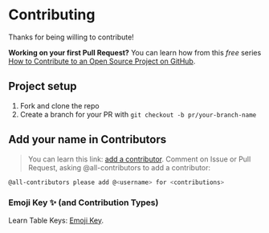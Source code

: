 
# Contributing

Thanks for being willing to contribute!

**Working on your first Pull Request?** You can learn how from this _free_
series [How to Contribute to an Open Source Project on GitHub](https://egghead.io/courses/how-to-contribute-to-an-open-source-project-on-github).

## Project setup

1.  Fork and clone the repo
2.  Create a branch for your PR with `git checkout -b pr/your-branch-name`


## Add your name in Contributors
> You can learn this link: [add a contributor](https://allcontributors.org/docs/en/bot/usage).
Comment on Issue or Pull Request, asking @all-contributors to add a contributor:

```sh
@all-contributors please add @<username> for <contributions>

```

### Emoji Key ✨ (and Contribution Types)

Learn Table Keys: [Emoji Key](https://allcontributors.org/docs/en/emoji-key).

